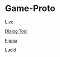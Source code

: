# Game-Proto

[Live](https://codicate.github.io/game-proto/)

[Dialog Tool](https://codicate.github.io/dialog-tool/)

[Figma](https://www.figma.com/file/8gVSMC2oRwpvuoIy0CF2hm/Chat-Dashboard?node-id=1%3A26)

[Lucid](https://lucid.app/lucidchart/invitations/accept/aa55a5d3-81bc-4d4c-a799-fdd7155b3d79)
